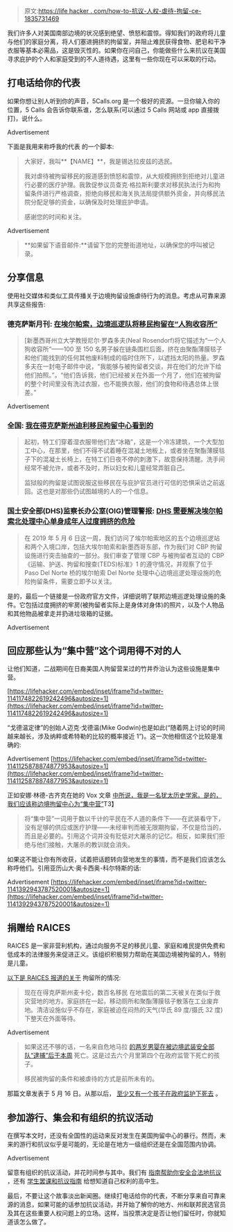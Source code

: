 > 原文:[https://life hacker . com/how-to-抗议-人权-虐待-拘留-ce-1835731469](https://lifehacker.com/how-to-protest-human-rights-abuses-at-u-s-detention-ce-1835731469)

我们许多人对美国南部边境的状况感到绝望、愤怒和震惊。得知我们的政府将儿童与他们的家庭分离，将人们塞进拥挤的拘留室，并阻止难民获得食物、肥皂和干净衣服等基本必需品，这是毁灭性的。如果你在问自己，你能做些什么来抗议在美国寻求庇护的个人和家庭受到的不人道待遇，这里有一些你现在可以采取的行动。

## 打电话给你的代表

如果你想让别人听到你的声音，5Calls.org 是一个极好的资源。一旦你输入你的位置，5 Calls 会告诉你联系谁，怎么联系(可以通过 5 Calls 网站或 app 直接拨打)，说什么。

<label class="bxm4mm-13 juykRM">Advertisement</label>

下面是我用来称呼我的代表 的一个脚本:

> 大家好，我叫**【NAME】**，我是锡达拉皮兹的选民。
> 
> 我对虐待被拘留移民的报道感到愤怒和震惊，从大规模拥挤到拒绝对儿童进行必要的医疗护理。我敦促参议员查克·格拉斯利要求对移民执法行为和拘留条件进行严格调查，拒绝向移民和海关执法局提供额外资金，并向移民法院分配足够的资金，以确保及时处理庇护申请。
> 
> 感谢您的时间和关注。

<label class="bxm4mm-13 juykRM">Advertisement</label>

> **如果留下语音邮件:**请留下您的完整街道地址，以确保您的呼叫被记录。

## 分享信息

使用社交媒体和类似工具传播关于边境拘留设施虐待行为的消息。考虑从可靠来源共享这些报告:

### 德克萨斯月刊: [在埃尔帕索，边境巡逻队将移民拘留在“人狗收容所”](https://www.texasmonthly.com/news/border-patrol-outdoor-detention-migrants-el-paso/)

> [新墨西哥州立大学教授尼尔·罗森多夫(Neal Rosendorf)将它描述为“一个人狗收容所”——100 至 150 名男子躲在链条围栏后面，挤在由聚酯薄膜毯子和他们能找到的任何其他废料制成的临时住所下，以遮挡太阳的热量。罗森多夫在一封电子邮件中说，“我能够与被拘留者交谈，并在他们的允许下给他们拍照。”。“他们告诉我，他们已经被关在外面一个月了，他们在被拘留的整个时间里没有洗过衣服，也不能换衣服，他们的食物和待遇总体上很差。”

<label class="bxm4mm-13 juykRM">Advertisement</label>

### 全国: [我在得克萨斯州迪利移民拘留中心看到的](https://www.thenation.com/article/dilley-texas-immigration-detention/)

> 起初，特工们穿着湿衣服带他们去“冰箱”，这是一个冷冻建筑，一个大型加工中心，在那里，他们不得不试着睡在混凝土地板上，或者坐在聚酯薄膜毯子下的混凝土长椅上，在特工们日夜不停的刺激下，故意保持清醒。洗手间经常不被允许，或者不及时，所以妇女和儿童经常弄脏自己。
> 
> 监狱般的拘留是试图说服这些移民在与庇护官员进行可信的恐惧采访之前返回。这也是对那些仍试图越境的人的一个信息。

### 国土安全部(DHS)监察长办公室(OIG)管理警报: [DHS 需要解决埃尔帕索北处理中心单身成年人过度拥挤的危险](https://www.oig.dhs.gov/sites/default/files/assets/Mga/2019/oig-19-46-may19-mgmtalert.pdf)

> 在 2019 年 5 月 6 日这一周，我们访问了埃尔帕索地区的五个边境巡逻站和两个入境口岸，包括大埃尔帕索和新墨西哥东部，作为我们对 CBP 拘留设施进行突击抽查的一部分。我们审查了管理 CBP 与被拘留者互动的 CBP《运输、护送、拘留和搜查(TEDS)标准》1 的遵守情况，并观察了位于 Paso Del Norte 桥的埃尔帕索 Del Norte 处理中心边境巡逻处理设施的危险拘留条件，需要立即予以关注。

是的，最后一个链接是一份政府官方文件，详细说明了联邦边境巡逻处理设施的条件。它包括过度拥挤的牢房(被拘留者实际上是身体对身体)的照片，以及个人物品和其他物品被拿走并扔进垃圾箱的证据。

<label class="bxm4mm-13 juykRM">Advertisement</label>

## 回应那些认为“集中营”这个词用得不对的人

让他们知道，二战期间在日裔美国人拘留营呆过的竹井乔治认为这些设施是集中营。

 [https://lifehacker.com/embed/inset/iframe?id=twitter-1141174822619242496&autosize=1](https://lifehacker.com/embed/inset/iframe?id=twitter-1141174822619242496&autosize=1) 

“戈德温定律”的创始人迈克·戈德温(Mike Godwin)也是如此(“随着网上讨论的时间越来越长，涉及纳粹或希特勒的比较的概率接近 1”)。这一次他相信这个比较是准确的:

<label class="bxm4mm-13 juykRM">Advertisement</label> [https://lifehacker.com/embed/inset/iframe?id=twitter-1141125878874877953&autosize=1](https://lifehacker.com/embed/inset/iframe?id=twitter-1141125878874877953&autosize=1) 

正如安娜·林德-古齐克在她的 Vox 文章 [中所说，我是一名犹太历史学家。是的，我们应该称边境拘留中心为“集中营”](https://www.vox.com/first-person/2019/6/20/18693058/aoc-alexandria-ocasio-cortez-concentration-camps-immigration-border)T3】

> 将“集中营”一词用于数以千计的平民在不人道的条件下——在武装看守下，没有足够的供应或医疗护理——未经审判而被无限期拘留，不仅是恰当的，而且是必要的。引用这个词并没有贬低对大屠杀的记忆。相反，如果我们拒绝与他们接触，大屠杀的教训就会消失。

如果这不能让你有所收获，试着把话题转向营地发生的事情，而不是我们应该怎么称呼他们。引用亚历山大·奥卡西奥-科尔特斯的话:

<label class="bxm4mm-13 juykRM">Advertisement</label> [https://lifehacker.com/embed/inset/iframe?id=twitter-1141392943787520001&autosize=1](https://lifehacker.com/embed/inset/iframe?id=twitter-1141392943787520001&autosize=1) 

## 捐赠给 RAICES

RAICES 是一家非营利机构，通过向服务不足的移民儿童、家庭和难民提供免费和低成本的法律服务来促进正义。该组织积极努力帮助在美国边境被拘留的人，特别是儿童。

[以下是 RAICES 报道的关于](https://www.raicestexas.org/2019/05/16/children-should-not-be-apprehended-at-the-border/) 拘留所的情况:

> 现在在得克萨斯州麦卡伦，数百名移民 在地震后的第二天被关在类似于救灾营地的地方。家庭挤在一起，移动厕所和聚酯薄膜毯子散落在工业废弃地。清洁设施似乎不存在，家庭被迫在闷热的天气(华氏 89 度/摄氏 32 度)下整天在外面等待。

<label class="bxm4mm-13 juykRM">Advertisement</label>

> 如果这还不够的话，一名来自危地马拉 [的两岁男婴在被边境武装安全部队“逮捕”后于本周](https://www.cbsnews.com/news/guatemalan-toddler-apprehended-at-u-s-mexico-border-dies-after-weeks-in-hospital/) 死亡。这是过去六个月里第四个在政府监管下死亡的孩子。
> 
> 移民被拘留的条件和被虐待的方式是前所未有的。

那篇文章发表于 5 月 16 日。从那以后， [至少又有一个孩子在政府监护下死去](https://www.raicestexas.org/2019/05/21/five-dead-children-is-five-too-many/) 。

## 参加游行、集会和有组织的抗议活动

在撰写本文时，还没有全国性的运动来反对发生在美国拘留中心的暴行。然而，未来的游行和抗议似乎是可能的，无论是在地方一级组织还是在全国范围内协调。

<label class="bxm4mm-13 juykRM">Advertisement</label>

留意有组织的抗议活动，并花时间参与其中。我们有 [指南帮助你安全合法地抗议](https://lifehacker.com/how-to-protest-safely-and-legally-5859590) ，还有 [学生罢课和抗议指南](https://offspring.lifehacker.com/a-students-guide-to-walkouts-and-protests-1823334274) 给想知道自己权利的高中生。

最后，不要让这个故事淡出新闻圈。继续打电话给你的代表，不断分享来自可靠来源的消息，如果可能的话参加抗议活动，并开始了解你的地方、州和联邦民选官员及其在这些重要人权问题上的立场。这样，当投票决定是否让他们留任时，你就知道该怎么做了。